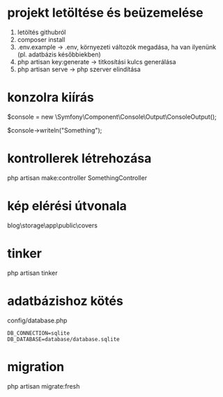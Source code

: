 # projekt letöltése és beüzemelése
1. letöltés githubról
2. composer install
3. .env.example -> .env, környezeti változók megadása, ha van ilyenünk (pl. adatbázis későbbiekben)
4. php artisan key:generate -> titkosítási kulcs generálása
5. php artisan serve -> php szerver elindítása

# konzolra kiírás
$console = new \Symfony\Component\Console\Output\ConsoleOutput();

$console->writeln("Something");

# kontrollerek létrehozása
php artisan make:controller SomethingController

# kép elérési útvonala
blog\storage\app\public\covers

# tinker
php artisan tinker

# adatbázishoz kötés
config/database.php

	DB_CONNECTION=sqlite
	DB_DATABASE=database/database.sqlite

# migration
php artisan migrate:fresh
